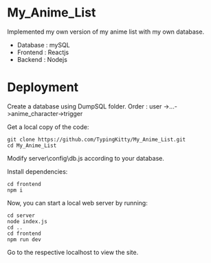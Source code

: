# My_Anime_List
Implemented my own version of my anime list with my own database.
- Database : mySQL
- Frontend : Reactjs
- Backend : Nodejs

# Deployment 
Create a database using DumpSQL folder. 
Order : user ->...->anime_character->trigger

Get a local copy of the code:
``` 
git clone https://github.com/TypingKitty/My_Anime_List.git
cd My_Anime_List
```


Modify server\config\db.js according to your database.

Install dependencies:

```
cd frontend
npm i
```
Now, you can start a local web server by running:

```
cd server
node index.js
cd ..
cd frontend
npm run dev
```

Go to the respective localhost to view the site.